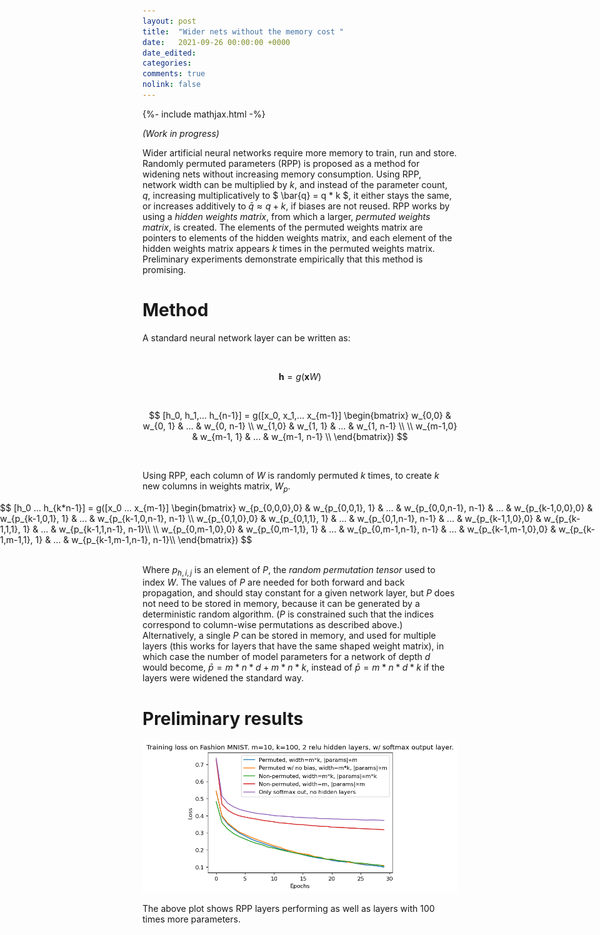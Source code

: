 ```yaml
---
layout: post
title:  "Wider nets without the memory cost "
date:   2021-09-26 00:00:00 +0000
date_edited:
categories:
comments: true
nolink: false
---
```

{%- include mathjax.html -%}

*(Work in progress)*

Wider artificial neural networks require more memory to train, run and store. 
Randomly permuted parameters (RPP) is proposed as a method for widening nets without increasing memory consumption.
Using RPP, network width can be multiplied by $k$, and instead of the parameter count,
$q$, 
increasing multiplicatively to $ \bar{q} = q * k $, 
it either stays the same, or increases additively to 
$\bar{q} \approx q + k$, if biases are not reused.
RPP works by using a *hidden weights matrix*, from which a larger, *permuted weights matrix*, is created.
The elements of the permuted weights matrix are pointers to elements of the hidden weights matrix, and each element of the hidden weights matrix appears $k$ times in the permuted weights matrix.
Preliminary experiments demonstrate empirically that this method is promising. 


# Method

A standard neural network layer can be written as:

<br>

$$\boldsymbol{h} = g(\boldsymbol{x}W)$$

<br>

$$ [h_0, h_1,... h_{n-1}] = g([x_0, x_1,... x_{m-1}] 
\begin{bmatrix}
    w_{0,0} & w_{0, 1} & ... & w_{0, n-1} \\
    w_{1,0} & w_{1, 1} & ... & w_{1, n-1} \\
     \\
    w_{m-1,0} & w_{m-1, 1} & ... & w_{m-1, n-1} \\
\end{bmatrix})
$$

<br>

Using RPP, each column of $W$ is randomly permuted $k$ times, to create $k$ new columns in weights matrix, $W_p$.

<div style=" width: 100vw;
  position: relative;
  left: calc(-50vw + 50%);">
$$ [h_0 ... h_{k*n-1}] = g([x_0 ... x_{m-1}] 
\begin{bmatrix}
    w_{p_{0,0,0},0} & w_{p_{0,0,1}, 1} & ... & w_{p_{0,0,n-1}, n-1} & ... & w_{p_{k-1,0,0},0} & w_{p_{k-1,0,1}, 1} & ... & w_{p_{k-1,0,n-1}, n-1} \\
    w_{p_{0,1,0},0} & w_{p_{0,1,1}, 1} & ... & w_{p_{0,1,n-1}, n-1} & ... & w_{p_{k-1,1,0},0} & w_{p_{k-1,1,1}, 1} & ... & w_{p_{k-1,1,n-1}, n-1}\\
     \\
    w_{p_{0,m-1,0},0} & w_{p_{0,m-1,1}, 1} & ... & w_{p_{0,m-1,n-1}, n-1} & ... & w_{p_{k-1,m-1,0},0} & w_{p_{k-1,m-1,1}, 1} & ... & w_{p_{k-1,m-1,n-1}, n-1}\\
\end{bmatrix})
$$
</div>

<br>

Where $p_{h,i,j}$ is an element of $P$, the *random permutation tensor* used to index $W$. The values of $P$ are needed for both forward and back propagation, and should stay constant for a given network layer, but $P$ does not need to be stored in memory, because it can be generated by a deterministic random algorithm. ($P$ is constrained such that the indices correspond to column-wise permutations as described above.) Alternatively, a single $P$ can be stored in memory, and used for multiple layers (this works for layers that have the same shaped weight matrix), in which case the number of model parameters for a network of depth $d$ would become, $\bar{p} = m*n*d + m*n*k$, instead of $\bar{p} = m*n*d*k$ if the layers were widened the standard way.

# Preliminary results

![](/assets/posts/permute_fashion_mnist.png)

The above plot shows RPP layers performing as well as layers with 100 times more parameters.
